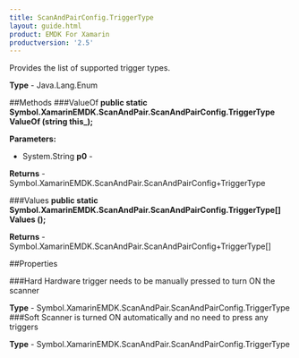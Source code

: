 ```yaml
---
title: ScanAndPairConfig.TriggerType
layout: guide.html 
product: EMDK For Xamarin 
productversion: '2.5' 
---
```

Provides the list of supported trigger types.

**Type** - Java.Lang.Enum

##Methods
###ValueOf
**public static Symbol.XamarinEMDK.ScanAndPair.ScanAndPairConfig.TriggerType ValueOf (string this_);**


        

**Parameters:** 

* System.String **p0** - 

**Returns** - Symbol.XamarinEMDK.ScanAndPair.ScanAndPairConfig+TriggerType

###Values
**public static Symbol.XamarinEMDK.ScanAndPair.ScanAndPairConfig.TriggerType[] Values ();**


        


**Returns** - Symbol.XamarinEMDK.ScanAndPair.ScanAndPairConfig+TriggerType[]

##Properties

###Hard
Hardware trigger needs to be manually pressed to turn ON the scanner

**Type** - Symbol.XamarinEMDK.ScanAndPair.ScanAndPairConfig.TriggerType
###Soft
Scanner is turned ON automatically and no need to press any triggers

**Type** - Symbol.XamarinEMDK.ScanAndPair.ScanAndPairConfig.TriggerType


